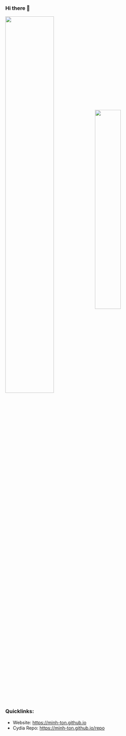 ### Hi there 👋

<p>
<img align="center" width=55% src="https://github-readme-stats.anuraghazra1.vercel.app/api?username=Minh-Ton&show_icons=true&include_all_commits=true&theme=tokyonight&count_private=true"/>
<img align="center" width=40% src="https://github-readme-stats.anuraghazra1.vercel.app/api/top-langs/?username=Minh-Ton&layout=compact&theme=tokyonight&hide=applescript&count_private=true&langs_count=7"/>
</p>

### Quicklinks: 
- Website: https://minh-ton.github.io
- Cydia Repo: https://minh-ton.github.io/repo

<!--
**Minh-Ton/minh-ton** is a ✨ _special_ ✨ repository because its `README.md` (this file) appears on your GitHub profile.

Here are some ideas to get you started:

- 🔭 I’m currently working on ...
- 🌱 I’m currently learning ...
- 👯 I’m looking to collaborate on ...
- 🤔 I’m looking for help with ...
- 💬 Ask me about ...
- 📫 How to reach me: ...
- 😄 Pronouns: ...
- ⚡ Fun fact: ...
-->
